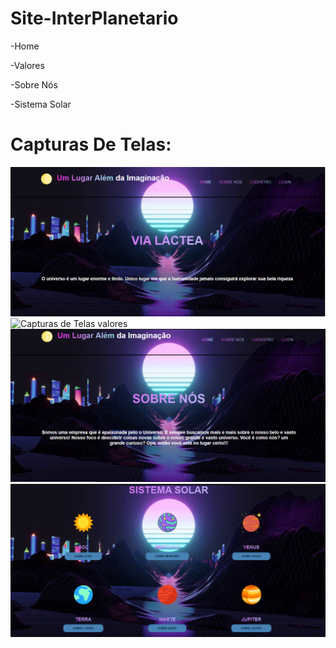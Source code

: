 # Site-InterPlanetario

-Home

-Valores

-Sobre Nós

-Sistema Solar


# Capturas De Telas:

![Capturas de Telas home](https://github.com/Leonardo-Arruda-27/Site-InterPlanetario/blob/main/Capturas%20de%20Telas/home.png)
![Capturas de Telas valores](https://github.com/Leonardo-Arruda-27/Site-InterPlanetario/blob/main/Capturas%20de%20Telas/missão-valores.png)
![Capturas de Telas sobrenós](https://github.com/Leonardo-Arruda-27/Site-InterPlanetario/blob/main/Capturas%20de%20Telas/sobrenos.png)
![Capturas de Telas sistema](https://github.com/Leonardo-Arruda-27/Site-InterPlanetario/blob/main/Capturas%20de%20Telas/sistema.png)